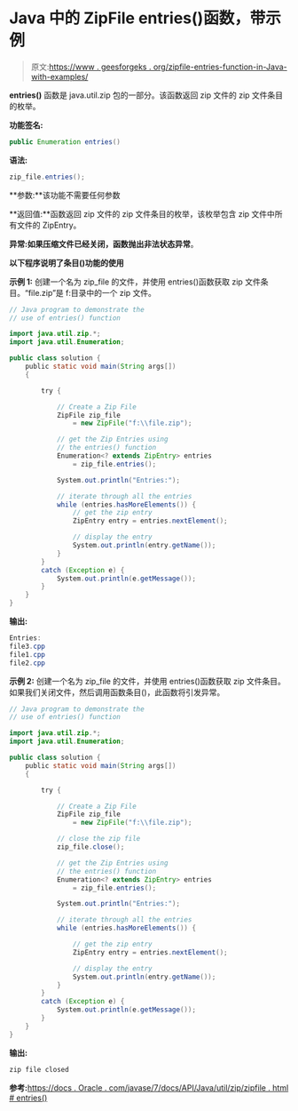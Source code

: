 # Java 中的 ZipFile entries()函数，带示例

> 原文:[https://www . geesforgeks . org/zipfile-entries-function-in-Java-with-examples/](https://www.geeksforgeeks.org/zipfile-entries-function-in-java-with-examples/)

**entries()** 函数是 java.util.zip 包的一部分。该函数返回 zip 文件的 zip 文件条目的枚举。

**功能签名:**

```java
public Enumeration entries()
```

**语法:**

```java
zip_file.entries();
```

**参数:**该功能不需要任何参数

**返回值:**函数返回 zip 文件的 zip 文件条目的枚举，该枚举包含 zip 文件中所有文件的 ZipEntry。

**异常:**如果压缩文件已经关闭，函数抛出**非法状态异常**。

**以下程序说明了条目()功能的使用**

**示例 1:** 创建一个名为 zip_file 的文件，并使用 entries()函数获取 zip 文件条目。“file.zip”是 f:目录中的一个 zip 文件。

```java
// Java program to demonstrate the
// use of entries() function

import java.util.zip.*;
import java.util.Enumeration;

public class solution {
    public static void main(String args[])
    {

        try {

            // Create a Zip File
            ZipFile zip_file
                = new ZipFile("f:\\file.zip");

            // get the Zip Entries using
            // the entries() function
            Enumeration<? extends ZipEntry> entries
                = zip_file.entries();

            System.out.println("Entries:");

            // iterate through all the entries
            while (entries.hasMoreElements()) {
                // get the zip entry
                ZipEntry entry = entries.nextElement();

                // display the entry
                System.out.println(entry.getName());
            }
        }
        catch (Exception e) {
            System.out.println(e.getMessage());
        }
    }
}
```

**输出:**

```java
Entries:
file3.cpp
file1.cpp
file2.cpp

```

**示例 2:** 创建一个名为 zip_file 的文件，并使用 entries()函数获取 zip 文件条目。如果我们关闭文件，然后调用函数条目()，此函数将引发异常。

```java
// Java program to demonstrate the
// use of entries() function

import java.util.zip.*;
import java.util.Enumeration;

public class solution {
    public static void main(String args[])
    {

        try {

            // Create a Zip File
            ZipFile zip_file
                = new ZipFile("f:\\file.zip");

            // close the zip file
            zip_file.close();

            // get the Zip Entries using
            // the entries() function
            Enumeration<? extends ZipEntry> entries
                = zip_file.entries();

            System.out.println("Entries:");

            // iterate through all the entries
            while (entries.hasMoreElements()) {

                // get the zip entry
                ZipEntry entry = entries.nextElement();

                // display the entry
                System.out.println(entry.getName());
            }
        }
        catch (Exception e) {
            System.out.println(e.getMessage());
        }
    }
}
```

**输出:**

```java
zip file closed

```

**参考:**[https://docs . Oracle . com/javase/7/docs/API/Java/util/zip/zipfile . html # entries()](https://docs.oracle.com/javase/7/docs/api/java/util/zip/ZipFile.html#entries())
